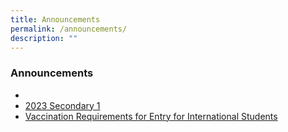 ```yaml
---
title: Announcements
permalink: /announcements/
description: ""
---
```

### Announcements


*   
*   [2023 Secondary 1](/2023-Secondary-1/)
*   [Vaccination Requirements for Entry for International Students](/files/vaccination.pdf)
